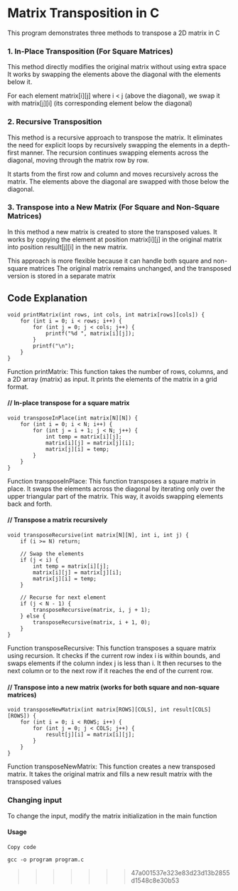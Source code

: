 
# Matrix Transposition in C
This program demonstrates three methods to transpose a 2D matrix in C

### 1. In-Place Transposition (For Square Matrices)

This method directly modifies the original matrix without using extra space
It works by swapping the elements above the diagonal with the elements below it.

For each element matrix[i][j] where i < j (above the diagonal), we swap it with matrix[j][i] (its corresponding element below the diagonal)


### 2. Recursive Transposition

This method is a recursive approach to transpose the matrix. 
It eliminates the need for explicit loops by recursively swapping the elements in a depth-first manner.
The recursion continues swapping elements across the diagonal, moving through the matrix row by row.

It starts from the first row and column and moves recursively across the matrix. The elements above the diagonal are swapped with those below the diagonal.


### 3. Transpose into a New Matrix (For Square and Non-Square Matrices)

In this method a new matrix is created to store the transposed values.
It works by copying the element at position matrix[i][j] in the original matrix into position result[j][i] in the new matrix.

This approach is more flexible because it can handle both square and non-square matrices
The original matrix remains unchanged, and the transposed version is stored in a separate matrix


## Code Explanation

```
void printMatrix(int rows, int cols, int matrix[rows][cols]) {
    for (int i = 0; i < rows; i++) {
        for (int j = 0; j < cols; j++) {
            printf("%d ", matrix[i][j]);
        }
        printf("\n");
    }
}
```
Function printMatrix: This function takes the number of rows, columns, and a 2D array (matrix) as input. It prints the elements of the matrix in a grid format.

#### // In-place transpose for a square matrix
```
void transposeInPlace(int matrix[N][N]) {
    for (int i = 0; i < N; i++) {
        for (int j = i + 1; j < N; j++) {
            int temp = matrix[i][j];
            matrix[i][j] = matrix[j][i];
            matrix[j][i] = temp;
        }
    }
}
```
Function transposeInPlace: This function transposes a square matrix in place. It swaps the elements across the diagonal by iterating only over the upper triangular part of the matrix. This way, it avoids swapping elements back and forth.

#### // Transpose a matrix recursively
```
void transposeRecursive(int matrix[N][N], int i, int j) {
    if (i >= N) return;

    // Swap the elements
    if (j < i) {
        int temp = matrix[i][j];
        matrix[i][j] = matrix[j][i];
        matrix[j][i] = temp;
    }

    // Recurse for next element
    if (j < N - 1) {
        transposeRecursive(matrix, i, j + 1);
    } else {
        transposeRecursive(matrix, i + 1, 0);
    }
}
```
Function transposeRecursive: This function transposes a square matrix using recursion. It checks if the current row index i is within bounds, and swaps elements if the column index j is less than i. It then recurses to the next column or to the next row if it reaches the end of the current row.


#### // Transpose into a new matrix (works for both square and non-square matrices)
```
void transposeNewMatrix(int matrix[ROWS][COLS], int result[COLS][ROWS]) {
    for (int i = 0; i < ROWS; i++) {
        for (int j = 0; j < COLS; j++) {
            result[j][i] = matrix[i][j];
        }
    }
}
```
Function transposeNewMatrix: This function creates a new transposed matrix. It takes the original matrix and fills a new result matrix with the transposed values


### Changing input
To change the input, modify the matrix initialization in the main function

#### Usage
```
Copy code

gcc -o program program.c
```

>>>>>>> 47a001537e323e83d23d13b2855d1548c8e30b53
